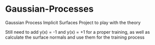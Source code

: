 # Gaussian-Processes
Gaussian Process Implicit Surfaces Project to play with the theory

Still need to add y(x) = -1 and y(x) = +1 for a proper training, 
as well as calculate the surface normals and use them for the training process
